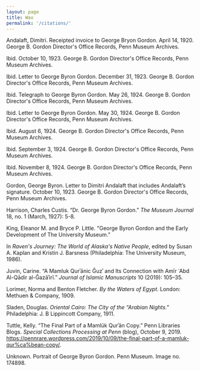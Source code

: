 ```yaml
---
layout: page
title: Wax
permalink: '/citations/'
---
```


<p>Andalaft, Dimitri. Receipted invoice to George Bryon Gordon. April 14, 1920. George B. Gordon Director's Office Records, Penn Museum Archives.</p>
<p>Ibid. October 10, 1923. George B. Gordon Director's Office Records, Penn Museum Archives.</p>
<p>Ibid. Letter to George Byron Gordon. December 31, 1923. George B. Gordon Director's Office Records, Penn Museum Archives.</p>
<p>Ibid. Telegraph to George Byron Gordon. May 26, 1924. George B. Gordon Director's Office Records, Penn Museum Archives.</p>
<p>Ibid. Letter to George Byron Gordon. May 30, 1924. George B. Gordon Director's Office Records, Penn Museum Archives.</p>
<p>Ibid. August 6, 1924. George B. Gordon Director's Office Records, Penn Museum Archives.</p>
<p>Ibid. September 3, 1924. George B. Gordon Director's Office Records, Penn Museum Archives.</p>
<p>Ibid. November 8, 1924. George B. Gordon Director's Office Records, Penn Museum Archives.</p>
<p>Gordon, George Byron. Letter to Dimitri Andalaft that includes Andalaft’s signature. October 10, 1923. George B. Gordon Director's Office Records, Penn Museum Archives.</p>
<p>Harrison, Charles Custis. “Dr. George Byron Gordon.” <i>The Museum Journal</i> 18, no. 1 (March, 1927): 5-8.</p>
<p>King, Eleanor M. and Bryce P. Little. "George Byron Gordon and the Early Development of The University Museum.”</p>
<p>In <i>Raven's Journey: The World of Alaska's Native People</i>, edited by Susan A. Kaplan and Kristin J. Barsness (Philadelphia: The University Museum, 1986).</p>
<p>Juvin, Carine. “A Mamluk Qurʾānic Ǧuzʾ and Its Connection with Amīr ʿAbd Al-Qādir al-Ǧazāʾirī.” <i>Journal of Islamic Manuscripts</i> 10 (2019): 105–35.</p>
<p>Lorimer, Norma and Benton Fletcher. <i>By the Waters of Egypt</i>. London: Methuen & Company, 1909.</p>
<p>Sladen, Douglas. <i>Oriental Cairo: The City of the “Arabian Nights."</i> Philadelphia: J. B Lippincott Company, 1911.</p>
<p>Tuttle, Kelly. “The Final Part of a Mamlūk Qurʾān Copy.” Penn Libraries Blogs. <i>Special Collections Processing at Penn</i> (blog), October 9, 2019. <a href="https://pennrare.wordpress.com/2019/10/09/the-final-part-of-a-mamluk-qur%ca%bean-copy/">https://pennrare.wordpress.com/2019/10/09/the-final-part-of-a-mamluk-qur%ca%bean-copy/</a>.</p>
<p>Unknown. Portrait of George Byron Gordon. Penn Museum. Image no. 174898.</p>
